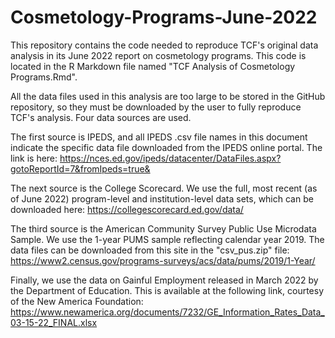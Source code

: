 # Cosmetology-Programs-June-2022

This repository contains the code needed to reproduce TCF's original data analysis in its June 2022 report on cosmetology programs. This code is located in the R Markdown file named "TCF Analysis of Cosmetology Programs.Rmd". 

All the data files used in this analysis are too large to be stored in the GitHub repository, so they must be downloaded by the user to fully reproduce TCF's analysis. Four data sources are used. 

The first source is IPEDS, and all IPEDS .csv file names in this document indicate the specific data file downloaded from the IPEDS online portal. The link is here: https://nces.ed.gov/ipeds/datacenter/DataFiles.aspx?gotoReportId=7&fromIpeds=true&

The next source is the College Scorecard. We use the full, most recent (as of June 2022) program-level and institution-level data sets, which can be downloaded here: https://collegescorecard.ed.gov/data/

The third source is the American Community Survey Public Use Microdata Sample. We use the 1-year PUMS sample reflecting calendar year 2019. The data files can be downloaded from this site in the "csv_pus.zip" file: https://www2.census.gov/programs-surveys/acs/data/pums/2019/1-Year/

Finally, we  use the data on Gainful Employment released in March 2022 by the Department of Education. This is available at the following link, courtesy of the New America Foundation: https://www.newamerica.org/documents/7232/GE_Information_Rates_Data_03-15-22_FINAL.xlsx
